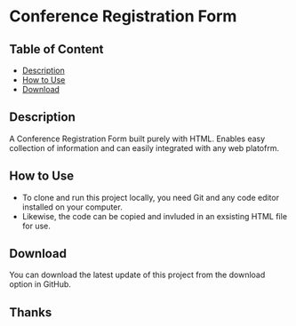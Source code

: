 # Conference Registration Form

## Table of Content
-  [Description](#Description})
- [How to Use](#How_to_Use)
- [Download](#Download)

## Description
A Conference Registration Form built purely with HTML. Enables easy collection of information and can easily integrated with any web platofrm.

## How to Use
- To clone and run this project locally, you need Git and any code editor installed on your computer.
- Likewise, the code can be copied and invluded in an exsisting HTML file for use.

## Download
You can download the latest update of this project from the download option in GitHub.

## Thanks 
